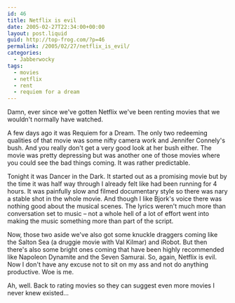 ```yaml
---
id: 46
title: Netflix is evil
date: 2005-02-27T22:34:00+00:00
layout: post.liquid
guid: http://top-frog.com/?p=46
permalink: /2005/02/27/netflix_is_evil/
categories:
  - Jabberwocky
tags:
  - movies
  - netflix
  - rent
  - requiem for a dream
---
```

Damn, ever since we've gotten Netflix we've been renting movies that we wouldn't normally have watched.



A few days ago it was Requiem for a Dream. The only two redeeming qualities of that movie was some nifty camera work and Jennifer Connely's bush. And you really don't get a very good look at her bush either. The movie was pretty depressing but was another one of those movies where you could see the bad things coming. It was rather predictable.

Tonight it was Dancer in the Dark. It started out as a promising movie but by the time it was half way through I already felt like had been running for 4 hours. It was painfully slow and filmed documentary style so there was nary a stable shot in the whole movie. And though I like Bjork's voice there was nothing good about the musical scenes. The lyrics weren't much more than conversation set to music – not a whole hell of a lot of effort went into making the music something more than part of the script.

Now, those two aside we've also got some knuckle draggers coming like the Salton Sea (a druggie movie with Val Kilmar) and iRobot. But then there's also some bright ones coming that have been highly recommended like Napoleon Dynamite and the Seven Samurai. So, again, Netflix is evil. Now I don't have any excuse not to sit on my ass and not do anything productive. Woe is me.

Ah, well. Back to rating movies so they can suggest even more movies I never knew existed&hellip;
